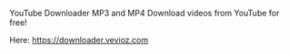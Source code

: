 YouTube Downloader MP3 and MP4
Download videos from YouTube for free!

Here: https://downloader.vevioz.com
